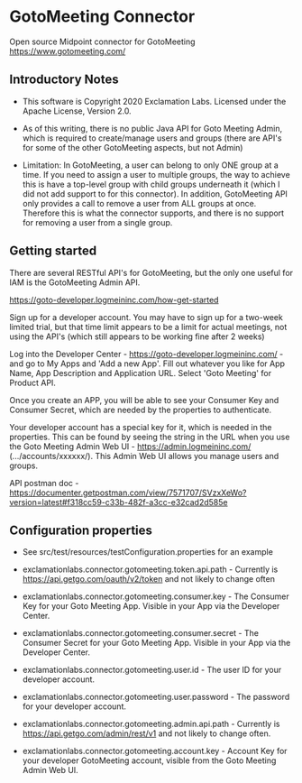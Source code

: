 # GotoMeeting Connector

Open source Midpoint connector for GotoMeeting <https://www.gotomeeting.com/>

## Introductory Notes

- This software is Copyright 2020 Exclamation Labs.  Licensed under the Apache License, Version 2.0.

- As of this writing, there is no public Java API for Goto Meeting Admin, which is 
required to create/manage users and groups (there are API's for some of the other
GotoMeeting aspects, but not Admin)

- Limitation: In GotoMeeting, a user can belong to only ONE group at a time.  If you
need to assign a user to multiple groups, the way to achieve this is have a top-level
group with child groups underneath it (which I did not add support to for this connector).
In addition, GotoMeeting API only provides a call to remove a user
from ALL groups at once.  Therefore this is what the connector supports, and
there is no support for removing a user from a single group.

## Getting started
There are several RESTful API's for GotoMeeting, but the only one useful for IAM is the
GotoMeeting Admin API.

https://goto-developer.logmeininc.com/how-get-started

Sign up for a developer account.  You may have to sign up for a two-week limited trial, but
that time limit appears to be a limit for actual meetings, not using the API's (which
still appears to be working fine after 2 weeks)

Log into the Developer Center - https://goto-developer.logmeininc.com/ - and 
go to My Apps and 'Add a new App'.  Fill out whatever you like for App Name, 
App Description and Application URL.  Select 'Goto Meeting' for Product API.

Once you create an APP, you will be able to see your Consumer Key and Consumer Secret, which
are needed by the properties to authenticate.

Your developer account has a special key for it, which is needed in the properties.  This
can be found by seeing the string in the URL when you use the Goto Meeting 
Admin Web UI - https://admin.logmeininc.com/ (.../accounts/xxxxxx/). This Admin Web UI allows you manage users and groups.

API postman doc - https://documenter.getpostman.com/view/7571707/SVzxXeWo?version=latest#f318cc59-c33b-482f-a3cc-e32cad2d585e

## Configuration properties

- See src/test/resources/testConfiguration.properties for an example

- exclamationlabs.connector.gotomeeting.token.api.path - Currently is https://api.getgo.com/oauth/v2/token and not likely to change often

- exclamationlabs.connector.gotomeeting.consumer.key - The Consumer Key for your Goto Meeting App.  Visible in your App via the Developer Center.

- exclamationlabs.connector.gotomeeting.consumer.secret - The Consumer Secret for your Goto Meeting App.  Visible in your App via the Developer Center.

- exclamationlabs.connector.gotomeeting.user.id - The user ID for your developer account.

- exclamationlabs.connector.gotomeeting.user.password - The password for your developer account.

- exclamationlabs.connector.gotomeeting.admin.api.path - Currently is https://api.getgo.com/admin/rest/v1
and not likely to change often.

- exclamationlabs.connector.gotomeeting.account.key - Account Key for your developer GotoMeeting account, visible from
the Goto Meeting Admin Web UI.



